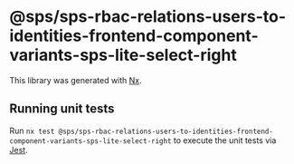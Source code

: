 # @sps/sps-rbac-relations-users-to-identities-frontend-component-variants-sps-lite-select-right

This library was generated with [Nx](https://nx.dev).

## Running unit tests

Run `nx test @sps/sps-rbac-relations-users-to-identities-frontend-component-variants-sps-lite-select-right` to execute the unit tests via [Jest](https://jestjs.io).
